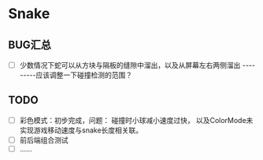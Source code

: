 ﻿# Snake

## BUG汇总

- [ ] 少数情况下蛇可以从方块与隔板的缝隙中溜出，以及从屏幕左右两侧溜出
---------应该调整一下碰撞检测的范围？

## TODO

- [ ] 彩色模式：初步完成，问题：  碰撞时小球减小速度过快， 以及ColorMode未实现游戏移动速度与snake长度相关联。
- [ ] 前后端组合测试
- [ ] ......
